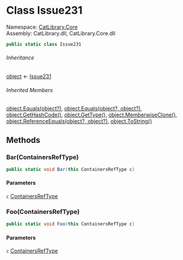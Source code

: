 ﻿# Class Issue231

Namespace: [CatLibrary.Core](CatLibrary.Core.md)  
Assembly: CatLibrary.dll, CatLibrary.Core.dll

```csharp
public static class Issue231
```

###### Inheritance

[object](https://learn.microsoft.com/dotnet/api/system.object) ← 
[Issue231](CatLibrary.Core.Issue231.md)

###### Inherited Members

[object.Equals\(object?\)](https://learn.microsoft.com/dotnet/api/system.object.equals\#system\-object\-equals\(system\-object\)), 
[object.Equals\(object?, object?\)](https://learn.microsoft.com/dotnet/api/system.object.equals\#system\-object\-equals\(system\-object\-system\-object\)), 
[object.GetHashCode\(\)](https://learn.microsoft.com/dotnet/api/system.object.gethashcode), 
[object.GetType\(\)](https://learn.microsoft.com/dotnet/api/system.object.gettype), 
[object.MemberwiseClone\(\)](https://learn.microsoft.com/dotnet/api/system.object.memberwiseclone), 
[object.ReferenceEquals\(object?, object?\)](https://learn.microsoft.com/dotnet/api/system.object.referenceequals), 
[object.ToString\(\)](https://learn.microsoft.com/dotnet/api/system.object.tostring)

## Methods

### <a id="CatLibrary_Core_Issue231_Bar_CatLibrary_Core_ContainersRefType_"></a>Bar\(ContainersRefType\)

```csharp
public static void Bar(this ContainersRefType c)
```

#### Parameters

`c` [ContainersRefType](CatLibrary.Core.ContainersRefType.md)

### <a id="CatLibrary_Core_Issue231_Foo_CatLibrary_Core_ContainersRefType_"></a>Foo\(ContainersRefType\)

```csharp
public static void Foo(this ContainersRefType c)
```

#### Parameters

`c` [ContainersRefType](CatLibrary.Core.ContainersRefType.md)

